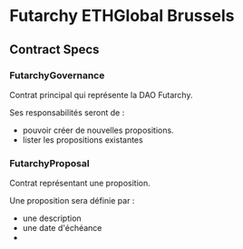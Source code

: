 # Futarchy ETHGlobal Brussels

## Contract Specs

### FutarchyGovernance

Contrat principal qui représente la DAO Futarchy.

Ses responsabilités seront de :
- pouvoir créer de nouvelles propositions.
- lister les propositions existantes


### FutarchyProposal

Contrat représentant une proposition.

Une proposition sera définie par :
- une description
- une date d'échéance
-  
